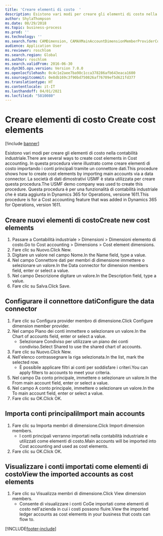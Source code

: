 ```yaml
---
title: 'Creare elementi di costo  '
description: Esistono vari modi per creare gli elementi di costo nella contabilità industriale.
author: ShylaThompson
ms.date: 08/29/2018
ms.topic: business-process
ms.prod: ''
ms.technology: ''
ms.search.form: CAMDimension, CAMAXMainAccountDimensionMemberProviderConfiguration, CAMDimensionMember
audience: Application User
ms.reviewer: roschlom
ms.search.region: Global
ms.author: roschlom
ms.search.validFrom: 2016-06-30
ms.dyn365.ops.version: Version 7.0.0
ms.openlocfilehash: 0c4c1e2aee7ba98c1cca378286afb643eaca1600
ms.sourcegitcommit: 0e8db169c3f90bd750826af76709ef5d621fd377
ms.translationtype: HT
ms.contentlocale: it-IT
ms.lasthandoff: 04/01/2021
ms.locfileid: "5810080"
---
```

# <a name="create-cost-elements"></a><span data-ttu-id="afcd0-103">Creare elementi di costo  </span><span class="sxs-lookup"><span data-stu-id="afcd0-103">Create cost elements</span></span> 

[!include [banner](../../includes/banner.md)]

<span data-ttu-id="afcd0-104">Esistono vari modi per creare gli elementi di costo nella contabilità industriale.</span><span class="sxs-lookup"><span data-stu-id="afcd0-104">There are several ways to create cost elements in Cost accounting.</span></span> <span data-ttu-id="afcd0-105">In questa procedura viene illustrato come creare elementi di costo importando i conti principali tramite un connettore dati.</span><span class="sxs-lookup"><span data-stu-id="afcd0-105">This procedure shows how to create cost elements by importing main accounts via a data connector.</span></span> <span data-ttu-id="afcd0-106">La società di dati dimostrativi USMF è stata utilizzata per creare questa procedura.</span><span class="sxs-lookup"><span data-stu-id="afcd0-106">The USMF demo company was used to create this procedure.</span></span> <span data-ttu-id="afcd0-107">Questa procedura è per una funzionalità di contabilità industriale che è stata aggiunta in Dynamics 365 for Operations, versione 1611.</span><span class="sxs-lookup"><span data-stu-id="afcd0-107">This procedure is for a Cost accounting feature that was added in Dynamics 365 for Operations, version 1611.</span></span>


## <a name="create-new-cost-elements"></a><span data-ttu-id="afcd0-108">Creare nuovi elementi di costo</span><span class="sxs-lookup"><span data-stu-id="afcd0-108">Create new cost elements</span></span>
1. <span data-ttu-id="afcd0-109">Passare a Contabilità industriale > Dimensioni > Dimensioni elemento di costo.</span><span class="sxs-lookup"><span data-stu-id="afcd0-109">Go to Cost accounting > Dimensions > Cost element dimensions.</span></span>
2. <span data-ttu-id="afcd0-110">Fare clic su Nuovo.</span><span class="sxs-lookup"><span data-stu-id="afcd0-110">Click New.</span></span>
3. <span data-ttu-id="afcd0-111">Digitare un valore nel campo Nome.</span><span class="sxs-lookup"><span data-stu-id="afcd0-111">In the Name field, type a value.</span></span>
4. <span data-ttu-id="afcd0-112">Nel campo Connettore dati per membri di dimensione immettere o selezionare un valore.</span><span class="sxs-lookup"><span data-stu-id="afcd0-112">In the Data connector for dimension members field, enter or select a value.</span></span>
5. <span data-ttu-id="afcd0-113">Nel campo Descrizione digitare un valore.</span><span class="sxs-lookup"><span data-stu-id="afcd0-113">In the Description field, type a value.</span></span>
6. <span data-ttu-id="afcd0-114">Fare clic su Salva.</span><span class="sxs-lookup"><span data-stu-id="afcd0-114">Click Save.</span></span>

## <a name="configure-the-data-connector"></a><span data-ttu-id="afcd0-115">Configurare il connettore dati</span><span class="sxs-lookup"><span data-stu-id="afcd0-115">Configure the data connector</span></span>
1. <span data-ttu-id="afcd0-116">Fare clic su Configura provider membro di dimensione.</span><span class="sxs-lookup"><span data-stu-id="afcd0-116">Click Configure dimension member provider.</span></span>
2. <span data-ttu-id="afcd0-117">Nel campo Piano dei conti immettere o selezionare un valore.</span><span class="sxs-lookup"><span data-stu-id="afcd0-117">In the Chart of accounts field, enter or select a value.</span></span>
    * <span data-ttu-id="afcd0-118">Selezionare Condiviso per utilizzare un piano dei conti condiviso.</span><span class="sxs-lookup"><span data-stu-id="afcd0-118">Select Shared to use the shared chart of accounts.</span></span>  
3. <span data-ttu-id="afcd0-119">Fare clic su Nuovo.</span><span class="sxs-lookup"><span data-stu-id="afcd0-119">Click New.</span></span>
4. <span data-ttu-id="afcd0-120">Nell'elenco contrassegnare la riga selezionata.</span><span class="sxs-lookup"><span data-stu-id="afcd0-120">In the list, mark the selected row.</span></span>
    * <span data-ttu-id="afcd0-121">È possibile applicare filtri ai conti per soddisfare i criteri.</span><span class="sxs-lookup"><span data-stu-id="afcd0-121">You can apply filters to accounts to meet your criteria.</span></span>  
5. <span data-ttu-id="afcd0-122">Nel campo Da conto principale, immettere o selezionare un valore.</span><span class="sxs-lookup"><span data-stu-id="afcd0-122">In the From main account field, enter or select a value.</span></span>
6. <span data-ttu-id="afcd0-123">Nel campo A conto principale, immettere o selezionare un valore.</span><span class="sxs-lookup"><span data-stu-id="afcd0-123">In the To main account field, enter or select a value.</span></span>
7. <span data-ttu-id="afcd0-124">Fare clic su OK.</span><span class="sxs-lookup"><span data-stu-id="afcd0-124">Click OK.</span></span>

## <a name="import-main-accounts"></a><span data-ttu-id="afcd0-125">Importa conti principali</span><span class="sxs-lookup"><span data-stu-id="afcd0-125">Import main accounts</span></span>
1. <span data-ttu-id="afcd0-126">Fare clic su Importa membri di dimensione.</span><span class="sxs-lookup"><span data-stu-id="afcd0-126">Click Import dimension members.</span></span>
    * <span data-ttu-id="afcd0-127">I conti principali verranno importati nella contabilità industriale e utilizzati come elementi di costo.</span><span class="sxs-lookup"><span data-stu-id="afcd0-127">Main accounts will be imported into Cost accounting and used as cost elements.</span></span>  
2. <span data-ttu-id="afcd0-128">Fare clic su OK.</span><span class="sxs-lookup"><span data-stu-id="afcd0-128">Click OK.</span></span>

## <a name="view-the-imported-accounts-as-cost-elements"></a><span data-ttu-id="afcd0-129">Visualizzare i conti importati come elementi di costo</span><span class="sxs-lookup"><span data-stu-id="afcd0-129">View the imported accounts as cost elements</span></span>
1. <span data-ttu-id="afcd0-130">Fare clic su Visualizza membri di dimensione.</span><span class="sxs-lookup"><span data-stu-id="afcd0-130">Click View dimension members.</span></span>
    * <span data-ttu-id="afcd0-131">Consente di visualizzare i conti CoGe importati come elementi di costo nell'azienda in cui i costi possono fluire.</span><span class="sxs-lookup"><span data-stu-id="afcd0-131">View the imported ledger accounts as cost elements in your business that costs can flow to.</span></span>  



[!INCLUDE[footer-include](../../../includes/footer-banner.md)]